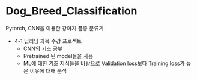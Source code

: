 # Dog_Breed_Classification
Pytorch, CNN을 이용한 강아지 품종 분류기

* 4-1 딥러닝 과목 수강 프로젝트
  * CNN의 기초 공부
  * Pretrained 된 model들을 사용
  * ML에 대한 기초 지식들을 바탕으로 Validation loss보다  Training loss가 높은 이유에 대해 분석
